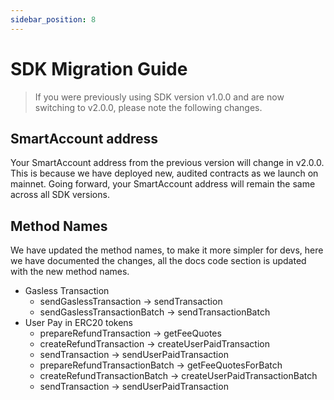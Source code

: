 ```yaml
---
sidebar_position: 8
---
```


# SDK Migration Guide

> If you were previously using SDK version v1.0.0 and are now switching to v2.0.0, please note the following changes.

## SmartAccount address

Your SmartAccount address from the previous version will change in v2.0.0. This is because we have deployed new, audited contracts as we launch on mainnet. Going forward, your SmartAccount address will remain the same across all SDK versions.

## Method Names

We have updated the method names, to make it more simpler for devs, here we have documented the changes, all the docs code section is updated with the new method names.

- Gasless Transaction
  - sendGaslessTransaction -> sendTransaction
  - sendGaslessTransactionBatch -> sendTransactionBatch
- User Pay in ERC20 tokens
  - prepareRefundTransaction -> getFeeQuotes
  - createRefundTransaction -> createUserPaidTransaction
  - sendTransaction -> sendUserPaidTransaction
  - prepareRefundTransactionBatch -> getFeeQuotesForBatch
  - createRefundTransactionBatch -> createUserPaidTransactionBatch
  - sendTransaction -> sendUserPaidTransaction
